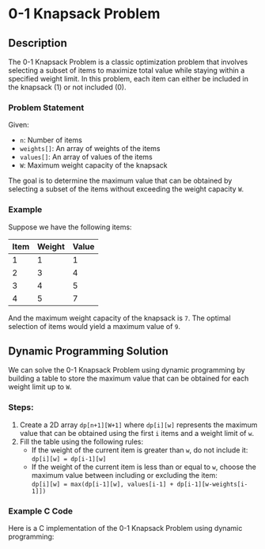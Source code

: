 # 0-1 Knapsack Problem

## Description

The 0-1 Knapsack Problem is a classic optimization problem that involves selecting a subset of items to maximize total value while staying within a specified weight limit. In this problem, each item can either be included in the knapsack (1) or not included (0). 

### Problem Statement

Given:
- `n`: Number of items
- `weights[]`: An array of weights of the items
- `values[]`: An array of values of the items
- `W`: Maximum weight capacity of the knapsack

The goal is to determine the maximum value that can be obtained by selecting a subset of the items without exceeding the weight capacity `W`.

### Example

Suppose we have the following items:

| Item | Weight | Value |
|------|--------|-------|
| 1    | 1      | 1     |
| 2    | 3      | 4     |
| 3    | 4      | 5     |
| 4    | 5      | 7     |

And the maximum weight capacity of the knapsack is `7`. The optimal selection of items would yield a maximum value of `9`.

## Dynamic Programming Solution

We can solve the 0-1 Knapsack Problem using dynamic programming by building a table to store the maximum value that can be obtained for each weight limit up to `W`.

### Steps:
1. Create a 2D array `dp[n+1][W+1]` where `dp[i][w]` represents the maximum value that can be obtained using the first `i` items and a weight limit of `w`.
2. Fill the table using the following rules:
   - If the weight of the current item is greater than `w`, do not include it: `dp[i][w] = dp[i-1][w]`
   - If the weight of the current item is less than or equal to `w`, choose the maximum value between including or excluding the item:  
     `dp[i][w] = max(dp[i-1][w], values[i-1] + dp[i-1][w-weights[i-1]])`

### Example C Code

Here is a C implementation of the 0-1 Knapsack Problem using dynamic programming:
